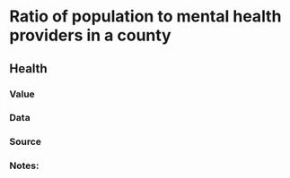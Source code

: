 # Ratio of population to mental health providers in a county

## Health

### Value

### Data

### Source

### Notes: